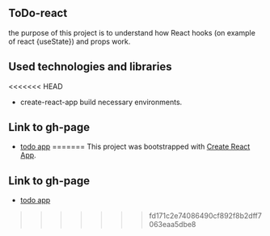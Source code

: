 ## ToDo-react

the purpose of this project is to understand how React hooks (on example of react {useState}) and props work.

## Used technologies and libraries
<<<<<<< HEAD
- create-react-app build necessary environments.

## Link to gh-page
- [todo app]()
=======
This project was bootstrapped with [Create React App](https://github.com/facebook/create-react-app).

## Link to gh-page
- [todo app]()

>>>>>>> fd171c2e74086490cf892f8b2dff7063eaa5dbe8
